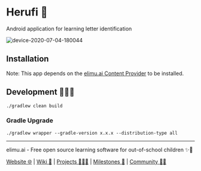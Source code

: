 # Herufi 🔡

Android application for learning letter identification

![device-2020-07-04-180044](https://user-images.githubusercontent.com/15718174/86510222-7cc90080-be20-11ea-8338-93662fa7a2c4.png)

## Installation

Note: This app depends on the [elimu.ai Content Provider](https://github.com/elimu-ai/content-provider) to be installed.

## Development 👩🏽‍💻

```
./gradlew clean build
```

### Gradle Upgrade

```
./gradlew wrapper --gradle-version x.x.x --distribution-type all
```

---

elimu.ai - Free open source learning software for out-of-school children ✨🚀

[Website 🌐](https://elimu.ai) | [Wiki 📃](https://github.com/elimu-ai/wiki#readme) | [Projects 👩🏽‍💻](https://github.com/orgs/elimu-ai/projects?query=is%3Aopen) | [Milestones 🎯](https://github.com/elimu-ai/wiki/milestones) | [Community 👋🏽](https://github.com/elimu-ai/wiki#open-source-community)
